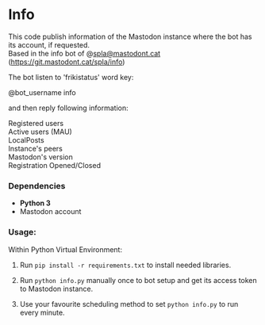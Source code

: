 # Info
This code publish information of the Mastodon instance where the bot has its account, if requested.  
Based in the info bot of @spla@mastodont.cat (https://git.mastodont.cat/spla/info)

The bot listen to 'frikistatus' word key:

@bot_username info  

and then reply following information:  

Registered users  
Active users (MAU)  
LocalPosts  
Instance's peers  
Mastodon's version  
Registration Opened/Closed

### Dependencies

-   **Python 3**
-   Mastodon account

### Usage:

Within Python Virtual Environment:

1. Run `pip install -r requirements.txt` to install needed libraries.  

2. Run `python info.py` manually once to bot setup and get its access token to Mastodon instance.

3. Use your favourite scheduling method to set `python info.py` to run every minute.   

